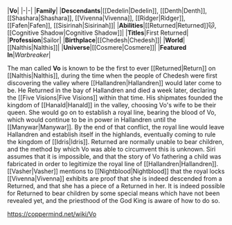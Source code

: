 |**Vo**|
|-|-|
|**Family**|
|**Descendants**|[[Dedelin\|Dedelin]], [[Denth\|Denth]], [[Shashara\|Shashara]], [[Vivenna\|Vivenna]], [[Ridger\|Ridger]], [[Fafen\|Fafen]], [[Sisirinah\|Sisirinah]]|
|**Abilities**|[[Returned\|Returned]]🐱︎, [[Cognitive Shadow\|Cognitive Shadow]]|
|**Titles**|First Returned|
|**Profession**|Sailor|
|**Birthplace**|[[Chedesh\|Chedesh]]|
|**World**|[[Nalthis\|Nalthis]]|
|**Universe**|[[Cosmere\|Cosmere]]|
|**Featured In**|*Warbreaker*|

The man called **Vo** is known to be the first to ever [[Returned\|Return]] on [[Nalthis\|Nalthis]], during the time when the people of Chedesh were first discovering the valley where [[Hallandren\|Hallandren]] would later come to be. He Returned in the bay of Hallandren and died a week later, declaring the [[Five Visions\|Five Visions]] within that time. 
His shipmates founded the kingdom of [[Hanald\|Hanald]] in the valley, choosing Vo's wife to be their queen. She would go on to establish a royal line, bearing the blood of Vo, which would continue to be in power in Hallandren until the [[Manywar\|Manywar]]. By the end of that conflict, the royal line would leave Hallandren and establish itself in the highlands, eventually coming to rule the kingdom of [[Idris\|Idris]].
Returned are normally unable to bear children, and the method by which Vo was able to circumvent this is unknown. Siri assumes that it is impossible, and that the story of Vo fathering a child was fabricated in order to legitimize the royal line of [[Hallandren\|Hallandren]]. [[Vasher\|Vasher]] mentions to [[Nightblood\|Nightblood]] that the royal locks [[Vivenna\|Vivenna]] exhibits are proof that she is indeed descended from a Returned, and that she has a piece of a Returned in her.
It is indeed possible for Returned to bear children by some special means which have not been revealed yet, and the priesthood of the God King is aware of how to do so.



https://coppermind.net/wiki/Vo